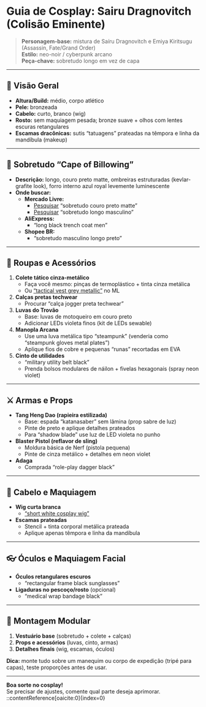 # Guia de Cosplay: Sairu Dragnovitch (Colisão Eminente)

> **Personagem-base:** mistura de Saíru Dragnovitch e Emiya Kiritsugu (Assassin, Fate/Grand Order)  
> **Estilo:** neo-noir / cyberpunk arcano  
> **Peça-chave:** sobretudo longo em vez de capa  

---

## 🎨 Visão Geral
- **Altura/Build:** médio, corpo atlético  
- **Pele:** bronzeada  
- **Cabelo:** curto, branco (wig)  
- **Rosto:** sem maquiagem pesada; bronze suave + olhos com lentes escuras retangulares  
- **Escamas dracônicas:** sutis “tatuagens” prateadas na têmpora e linha da mandíbula (makeup)  

---

## 🧥 Sobretudo “Cape of Billowing”
- **Descrição:** longo, couro preto matte, ombreiras estruturadas (kevlar-grafite look), forro interno azul royal levemente luminescente  
- **Onde buscar:**  
  - **Mercado Livre:**  
    - [Pesquisar](https://lista.mercadolivre.com.br/sobretudo-couro-preto-matte) “sobretudo couro preto matte”  
    - [Pesquisar](https://lista.mercadolivre.com.br/sobretudo-long) “sobretudo longo masculino”  
  - **AliExpress:**  
    - “long black trench coat men”  
  - **Shopee BR:**  
    - “sobretudo masculino longo 
    preto”  

---

## 👕 Roupas e Acessórios
1. **Colete tático cinza-metálico**  
   - Faça você mesmo: pinças de termoplástico + tinta cinza metálica  
   - Ou [“tactical vest grey metallic”](https://lista.mercadolivre.com.br/colete-tatico-cinza) no ML  
2. **Calças pretas techwear**  
   - Procurar “calça jogger preta techwear”  
3. **Luvas do Trovão**  
   - Base: luvas de motoqueiro em couro preto  
   - Adicionar LEDs violeta finos (kit de LEDs sewable)  
4. **Manopla Arcana**  
   - Use uma luva metálica tipo “steampunk” (venderia como “steampunk gloves metal plates”)  
   - Aplique fios de cobre e pequenas “runas” recortadas em EVA  
5. **Cinto de utilidades**  
   - “military utility belt black”  
   - Prenda bolsos modulares de náilon + fivelas hexagonais (spray neon violet)  

---

## ⚔️ Armas e Props
- **Tang Heng Dao (rapieira estilizada)**  
  - Base: espada “katanasaber” sem lâmina (prop sabre de luz)  
  - Pinte de preto e aplique detalhes prateados  
  - Para “shadow blade” use luz de LED violeta no punho  
- **Blaster Pistol (reflavor de sling)**  
  - Moldura básica de Nerf (pistola pequena)  
  - Pinte de cinza metálico + detalhes em neon violet  
- **Adaga**  
  - Comprada “role-play dagger black”  

---

## 💇 Cabelo e Maquiagem
- **Wig curta branca**  
  - [“short white cosplay wig”](https://lista.mercadolivre.com.br/peruca-curta-branca)  
- **Escamas prateadas**  
  - Stencil + tinta corporal metálica prateada  
  - Aplique apenas têmpora e linha da mandíbula  

---

## 👓 Óculos e Maquiagem Facial
- **Óculos retangulares escuros**  
  - “rectangular frame black sunglasses”  
- **Ligaduras no pescoço/rosto** (opcional)  
  - “medical wrap bandage black”  

---

## 🚀 Montagem Modular
1. **Vestuário base** (sobretudo + colete + calças)  
2. **Props e acessórios** (luvas, cinto, armas)  
3. **Detalhes finais** (wig, escamas, óculos)  

**Dica:** monte tudo sobre um manequim ou corpo de expedição (tripé para capas), teste proporções antes de usar.  

---

**Boa sorte no cosplay!**  
Se precisar de ajustes, comente qual parte deseja aprimorar.
::contentReference[oaicite:0]{index=0}
